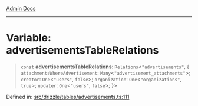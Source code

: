 [Admin Docs](/)

***

# Variable: advertisementsTableRelations

> `const` **advertisementsTableRelations**: `Relations`\<`"advertisements"`, \{ `attachmentsWhereAdvertisement`: `Many`\<`"advertisement_attachments"`\>; `creator`: `One`\<`"users"`, `false`\>; `organization`: `One`\<`"organizations"`, `true`\>; `updater`: `One`\<`"users"`, `false`\>; \}\>

Defined in: [src/drizzle/tables/advertisements.ts:111](https://github.com/gautam-divyanshu/talawa-api/blob/a895c36f24acf725ac16aa7e0f8e50ef9fa64c42/src/drizzle/tables/advertisements.ts#L111)

